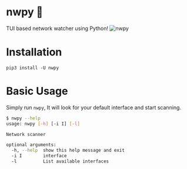 # nwpy 🚀
TUI based network watcher using Python!
![nwpy](https://user-images.githubusercontent.com/61390950/100191849-89e2ab00-2ef9-11eb-9ec3-f3a334868165.png)

# Installation
```pip
pip3 install -U nwpy
```
# Basic Usage
Simply run ```nwpy```, It will look for your default interface and start scanning.
```bash
$ nwpy --help
usage: nwpy [-h] [-i I] [-l]

Network scanner

optional arguments:
  -h, --help  show this help message and exit
  -i I        interface
  -l          List available interfaces
```
